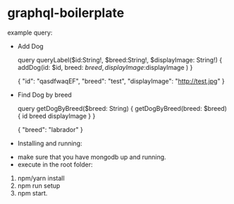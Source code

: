 # graphql-boilerplate

example query:

* Add Dog

  query queryLabel($id:String!, $breed:String!, $displayImage: String!) {
    addDog(id: $id, breed: $breed, displayImage:$displayImage )
  }

  {
    "id": "qasdfwaqEF",
    "breed": "test",
    "displayImage": "http://test.jpg"
  }

* Find Dog by breed

  query getDogByBreed($breed: String) 
  {
    getDogByBreed(breed: $breed) {
      id
      breed
      displayImage
    }
  }

  {
    "breed": "labrador"
  }


* Installing and running:
- make sure that you have mongodb up and running.
- execute in the root folder: 
1. npm/yarn install
2. npm run setup
3. npm start.